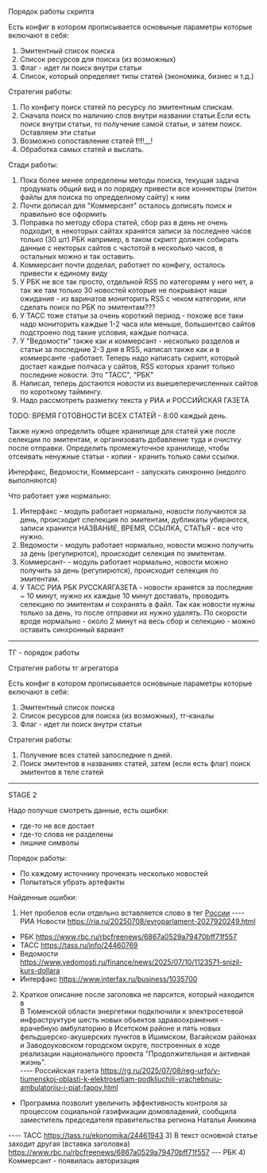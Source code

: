 Порядок работы скрипта

Есть конфиг в котором прописывается основыные параметры которые включают в себя:
1) Эмитентный список поиска
2) Список ресурсов для поиска (из возможных)
3) Флаг - идет ли поиск внутри статьи
4) Список, который определяет типы статей (экономика, бизнес и т.д.)


Стратегия работы:
1) По конфигу поиск статей по ресурсу по эмитентным спискам.
2) Сначала поиск по наличию слов внутри названии статьи.Если есть поиск внутри статьи, то получение самой статьи, и затем поиск. Оставляем эти статьи
3) Возможно сопоставление статей __!__!__!__!__!
4) Обработка самых статей и выслать.


Стади  работы: 
1) Пока более менее определены методы поиска, текущая задача продумать общий вид  и по порядку привести все коннекторы (питон файлы для поиска по опредделному сайту) к ним 
2) Почти дописал для "Коммерсант" осталось дописать поиск и правильно все оформить
3) Поправка по методу сбора статей, сбор раз в день не очень подходит, в 
некоторых сайтах хранятся записи за последнее часов только (30 шт) РБК например, в таком скрипт должен собирать данные с некторых сайтов с частотой в несколько часов, в остальных можно и так оставить.
4) Коммерсант почти доделал, работает по конфигу, осталось привести к единому виду
5) У РБК не все так просто, отдельной RSS по категориям у него нет, а так же там только 30 новостей которые не покрывают наши ожидания - из варинатов мониторить RSS с чеком категории, или сделать поиск по РБК по эмитентам???
6) У ТАСС тоже статьи за очень короткий период - похоже все таки надо мониторить каждые 1-2 часа или меньше, большинтсво сайтов подстроено под такие условия, каждые полчаса.
7) У "Ведомости" также как и коммерсант - несколько разделов и статьи за последние 2-3 дня в RSS, написал также как и в коммерсанте -работает. Теперь надо написать скрипт, который достает каждые полчаса у сайтов, RSS которых хранит только последние новости. Это "ТАСС", "РБК"
8) Написал, теперь достаются новости из выешеперечисленных сайтов по короткому таймингу. 
9) Надо рассмотреть разметку текста у РИА и РОССИЙСКАЯ ГАЗЕТА

TODO:
ВРЕМЯ ГОТОВНОСТИ ВСЕХ СТАТЕЙ - 8:00 каждый день.


Также нужно  определить общее хранилище для статей уже после селекции по эмитентам, и организовать добавление туда и очистку после отправки.
Определить промежуточное хранилище, чтобы отсеивать ненужные статьи - копии - хранить только сами ссылки.


Интерфакс, Ведомости, Коммерсант - запускать синхронно (недолго выполняются)


Что работает уже нормально:
1) Интерфакс - модуль работает нормально, новости получаются за день, происходит слелекция по эмитентам, дубликаты убираются, записи хранится НАЗВАНИЕ, ВРЕМЯ, ССЫЛКА, СТАТЬЯ - все что нужно. 
2) Ведомости - модуль работает нормально, новости можно получить за день (регулирются), происходит селекция по эмитентам.
3) Коммерсант- - модуль работает нормально, новости можно получить за день (регулирются), происходит селекция по эмитентам.
4) У ТАСС РИА РБК РУССКАЯГАЗЕТА - новости хранятся за последние ~ 10 минут, нужно их каждые 10 минут доставать, проводить селекцию по эмитентам и сохранять в файл. Так как новости нужны только за день, то после отправки их нужно удалять. 
По скорости вроде нормально - около 2 минут на весь сбор и селекцию - можно оставить синхронный вариант
________________________________________________________

ТГ - порядок работы

Стратегия работы тг агрегатора

Есть конфиг в котором прописывается основыные параметры которые включают в себя:
1) Эмитентный список поиска
2) Список ресурсов для поиска (из возможных), тг-каналы
3) Флаг - идет ли поиск внутри статьи


Стратегия работы:
1) Получение всех статей запоследние n дней.
2) Поиск эмитентов в названиях статей, затем (если есть флаг) поиск эмитентов в теле статей

________________________________________________________
STAGE 2

Надо получше смотреть данные, есть ошибки:
 - где-то не все достает
 - где-то слова не разделены
 - лишние символы

Порядок работы: 
 - По каждому источнику прочекать несколько новостей
 - Попытаться убрать артефакты



Найденные ошибки:
 1) Нет пробелов если отдельно вставляется слово в тег
<a href="/location_rossiyskaya-federatsiya/" target="_blank" data-auto="true">России</a> ---- РИА Новости https://ria.ru/20250708/evroparlament-2027920249.html
 + РБК https://www.rbc.ru/rbcfreenews/6867a0529a79470bff71f557
 + ТАСС https://tass.ru/info/24460769
 + Ведомости https://www.vedomosti.ru/finance/news/2025/07/10/1123571-snizil-kurs-dollara
 + Интерфакс https://www.interfax.ru/business/1035700
 2) Краткое описание после заголовка не парсится, который находится в <div class="PageArticleContent_lead__l9TkG commonArticle_zoom__SDMjc">В Тюменской области энергетики подключили к электросетевой инфраструктуре шесть новых объектов здравоохранения - врачебную амбулаторию в Исетском районе и пять новых фельдшерско-акушерских пунктов в Ишимском, Вагайском районах и Заводоуковском городском округе, построенных в ходе реализации национального проекта "Продолжительная и активная жизнь".</div> ---- Российская газета https://rg.ru/2025/07/08/reg-urfo/v-tiumenskoj-oblasti-k-elektrosetiam-podkliuchili-vrachebnuiu-ambulatoriiu-i-piat-fapov.html
 + <div class="NewsHeader_lead__PbGDx">Программа позволит увеличить эффективность контроля за процессом социальной газификации домовладений, сообщила заместитель председателя правительства региона Наталья Аникина</div>
  ---- ТАСС https://tass.ru/ekonomika/24461943
  3) В текст основной статье заходит другая (вставка заголовка)
  https://www.rbc.ru/rbcfreenews/6867a0529a79470bff71f557 --- РБК
  4) Коммерсант - появилась авторизация
